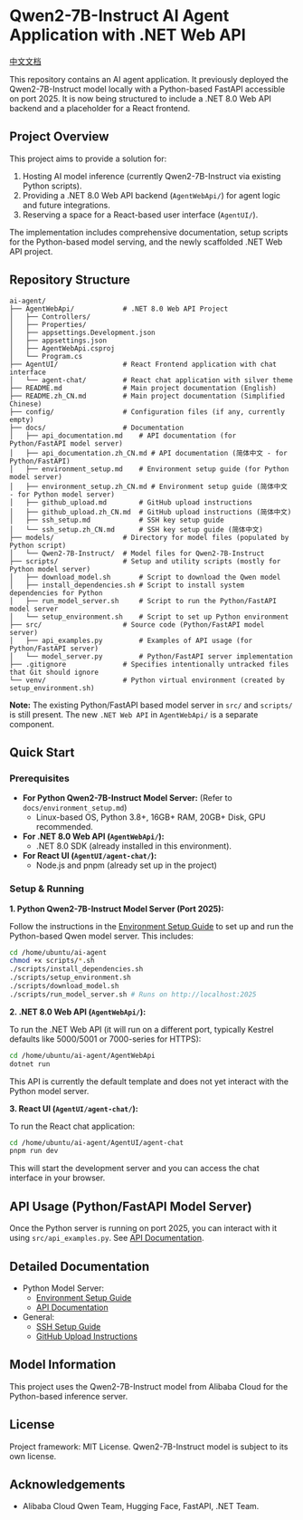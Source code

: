 # Qwen2-7B-Instruct AI Agent Application with .NET Web API

[中文文档](README.zh_CN.md)

This repository contains an AI agent application. It previously deployed the Qwen2-7B-Instruct model locally with a Python-based FastAPI accessible on port 2025. It is now being structured to include a .NET 8.0 Web API backend and a placeholder for a React frontend.

## Project Overview

This project aims to provide a solution for:

1.  Hosting AI model inference (currently Qwen2-7B-Instruct via existing Python scripts).
2.  Providing a .NET 8.0 Web API backend (`AgentWebApi/`) for agent logic and future integrations.
3.  Reserving a space for a React-based user interface (`AgentUI/`).

The implementation includes comprehensive documentation, setup scripts for the Python-based model serving, and the newly scaffolded .NET Web API project.

## Repository Structure

```
ai-agent/
├── AgentWebApi/            # .NET 8.0 Web API Project
│   ├── Controllers/
│   ├── Properties/
│   ├── appsettings.Development.json
│   ├── appsettings.json
│   ├── AgentWebApi.csproj
│   └── Program.cs
├── AgentUI/                # React Frontend application with chat interface
│   └── agent-chat/         # React chat application with silver theme
├── README.md               # Main project documentation (English)
├── README.zh_CN.md         # Main project documentation (Simplified Chinese)
├── config/                 # Configuration files (if any, currently empty)
├── docs/                   # Documentation
│   ├── api_documentation.md    # API documentation (for Python/FastAPI model server)
│   ├── api_documentation.zh_CN.md # API documentation (简体中文 - for Python/FastAPI)
│   ├── environment_setup.md    # Environment setup guide (for Python model server)
│   ├── environment_setup.zh_CN.md # Environment setup guide (简体中文 - for Python model server)
│   ├── github_upload.md        # GitHub upload instructions
│   ├── github_upload.zh_CN.md  # GitHub upload instructions (简体中文)
│   ├── ssh_setup.md            # SSH key setup guide
│   └── ssh_setup.zh_CN.md      # SSH key setup guide (简体中文)
├── models/                 # Directory for model files (populated by Python script)
│   └── Qwen2-7B-Instruct/  # Model files for Qwen2-7B-Instruct
├── scripts/                # Setup and utility scripts (mostly for Python model server)
│   ├── download_model.sh       # Script to download the Qwen model
│   ├── install_dependencies.sh # Script to install system dependencies for Python
│   ├── run_model_server.sh     # Script to run the Python/FastAPI model server
│   └── setup_environment.sh    # Script to set up Python environment
├── src/                    # Source code (Python/FastAPI model server)
│   ├── api_examples.py         # Examples of API usage (for Python/FastAPI server)
│   └── model_server.py         # Python/FastAPI server implementation
├── .gitignore              # Specifies intentionally untracked files that Git should ignore
└── venv/                   # Python virtual environment (created by setup_environment.sh)
```

**Note:** The existing Python/FastAPI based model server in `src/` and `scripts/` is still present. The new `.NET Web API` in `AgentWebApi/` is a separate component.

## Quick Start

### Prerequisites

*   **For Python Qwen2-7B-Instruct Model Server:** (Refer to `docs/environment_setup.md`)
    *   Linux-based OS, Python 3.8+, 16GB+ RAM, 20GB+ Disk, GPU recommended.
*   **For .NET 8.0 Web API (`AgentWebApi/`):**
    *   .NET 8.0 SDK (already installed in this environment).
*   **For React UI (`AgentUI/agent-chat/`):**
    *   Node.js and pnpm (already set up in the project)

### Setup & Running

**1. Python Qwen2-7B-Instruct Model Server (Port 2025):**

   Follow the instructions in the [Environment Setup Guide](docs/environment_setup.md) to set up and run the Python-based Qwen model server. This includes:
   ```bash
   cd /home/ubuntu/ai-agent
   chmod +x scripts/*.sh
   ./scripts/install_dependencies.sh
   ./scripts/setup_environment.sh
   ./scripts/download_model.sh
   ./scripts/run_model_server.sh # Runs on http://localhost:2025
   ```

**2. .NET 8.0 Web API (`AgentWebApi/`):**

   To run the .NET Web API (it will run on a different port, typically Kestrel defaults like 5000/5001 or 7000-series for HTTPS):
   ```bash
   cd /home/ubuntu/ai-agent/AgentWebApi
   dotnet run
   ```
   This API is currently the default template and does not yet interact with the Python model server.

**3. React UI (`AgentUI/agent-chat/`):**

   To run the React chat application:
   ```bash
   cd /home/ubuntu/ai-agent/AgentUI/agent-chat
   pnpm run dev
   ```
   This will start the development server and you can access the chat interface in your browser.

## API Usage (Python/FastAPI Model Server)

Once the Python server is running on port 2025, you can interact with it using `src/api_examples.py`. See [API Documentation](docs/api_documentation.md).

## Detailed Documentation

*   Python Model Server:
    *   [Environment Setup Guide](docs/environment_setup.md)
    *   [API Documentation](docs/api_documentation.md)
*   General:
    *   [SSH Setup Guide](docs/ssh_setup.md)
    *   [GitHub Upload Instructions](docs/github_upload.md)

## Model Information

This project uses the Qwen2-7B-Instruct model from Alibaba Cloud for the Python-based inference server.

## License

Project framework: MIT License. Qwen2-7B-Instruct model is subject to its own license.

## Acknowledgements

- Alibaba Cloud Qwen Team, Hugging Face, FastAPI, .NET Team.
